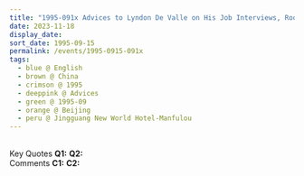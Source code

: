 ```yaml
---
title: "1995-091x Advices to Lyndon De Valle on His Job Interviews, Room, Jingguang New World Hotel-Manfulou, 1 Chaoyangmen Outer St, Guomao, Chaoyang, Beijing, China"
date: 2023-11-18
display_date: 
sort_date: 1995-09-15
permalink: /events/1995-0915-091x
tags:
  - blue @ English
  - brown @ China
  - crimson @ 1995
  - deeppink @ Advices
  - green @ 1995-09
  - orange @ Beijing
  - peru @ Jingguang New World Hotel-Manfulou  
---
```


<br>

<wave-list>
  <list-title color="DarkSeaGreen" width="55">Key Quotes</list-title>
  <list-item color="BlanchedAlmond" width="280"><b>Q1:</b> <i></i></list-item>
  <list-item color="Lavender" width="280"><b>Q2:</b> <i></i></list-item>
</wave-list>

<br>

<wave-list>
  <list-title color="DarkSeaGreen" width="55">Comments</list-title>
  <list-item color="BlanchedAlmond" width="280"><b>C1:</b> <i></i></list-item>
  <list-item color="Lavender" width="280"><b>C2:</b> <i></i></list-item>
</wave-list>